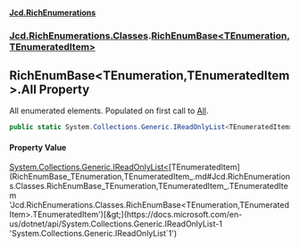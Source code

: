 #### [Jcd.RichEnumerations](index.md 'index')

### [Jcd.RichEnumerations.Classes](Jcd.RichEnumerations.Classes.md 'Jcd.RichEnumerations.Classes').[RichEnumBase&lt;TEnumeration,TEnumeratedItem&gt;](RichEnumBase_TEnumeration,TEnumeratedItem_.md 'Jcd.RichEnumerations.Classes.RichEnumBase<TEnumeration,TEnumeratedItem>')

## RichEnumBase<TEnumeration,TEnumeratedItem>.All Property

All enumerated elements. Populated on first call to [All](RichEnumBase_TEnumeration,TEnumeratedItem_.All.md 'Jcd.RichEnumerations.Classes.RichEnumBase<TEnumeration,TEnumeratedItem>.All').

```csharp
public static System.Collections.Generic.IReadOnlyList<TEnumeratedItem> All { get; }
```

#### Property Value

[System.Collections.Generic.IReadOnlyList&lt;](https://docs.microsoft.com/en-us/dotnet/api/System.Collections.Generic.IReadOnlyList-1 'System.Collections.Generic.IReadOnlyList`1')[TEnumeratedItem](RichEnumBase_TEnumeration,TEnumeratedItem_.md#Jcd.RichEnumerations.Classes.RichEnumBase_TEnumeration,TEnumeratedItem_.TEnumeratedItem 'Jcd.RichEnumerations.Classes.RichEnumBase<TEnumeration,TEnumeratedItem>.TEnumeratedItem')[&gt;](https://docs.microsoft.com/en-us/dotnet/api/System.Collections.Generic.IReadOnlyList-1 'System.Collections.Generic.IReadOnlyList`1')